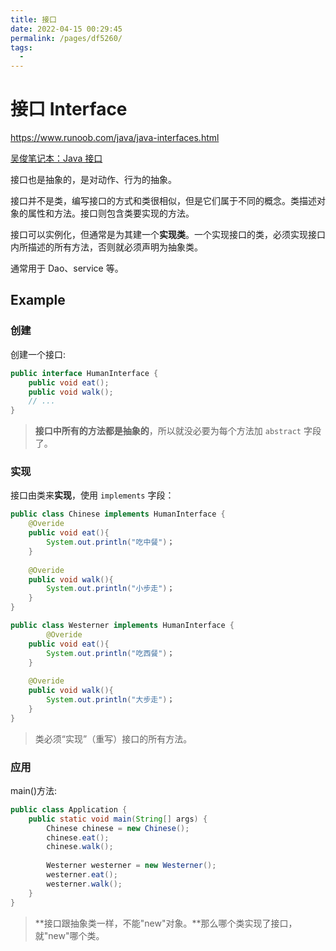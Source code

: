 ```yaml
---
title: 接口
date: 2022-04-15 00:29:45
permalink: /pages/df5260/
tags:
  - 
---
```

# 接口 Interface

https://www.runoob.com/java/java-interfaces.html

[吴俊笔记本：Java 接口](https://wujun234.com/05%20Java/00%20Java%20%E5%9F%BA%E7%A1%80/03%20%E6%8E%A5%E5%8F%A3%E3%80%81lambda%E3%80%81%E5%86%85%E9%83%A8%E7%B1%BB%E3%80%81%E4%BB%A3%E7%90%86/1%20%E6%8E%A5%E5%8F%A3/)

接口也是抽象的，是对动作、行为的抽象。

接口并不是类，编写接口的方式和类很相似，但是它们属于不同的概念。类描述对象的属性和方法。接口则包含类要实现的方法。

接口可以实例化，但通常是为其建一个**实现类**。一个实现接口的类，必须实现接口内所描述的所有方法，否则就必须声明为抽象类。

通常用于 Dao、service 等。

## Example

### 创建

创建一个接口:

```Java 
public interface HumanInterface {
    public void eat();
    public void walk();
    // ...
}
```

> **接口中所有的方法都是抽象的**，所以就没必要为每个方法加 `abstract` 字段了。

### 实现

接口由类来**实现**，使用 `implements` 字段：

```Java
public class Chinese implements HumanInterface {
    @Overide
    public void eat(){
        System.out.println("吃中餐")；
    }
    
    @Overide
    public void walk(){
        System.out.println("小步走")；
    }
}
```

```Java
public class Westerner implements HumanInterface {
        @Overide
    public void eat(){
        System.out.println("吃西餐")；
    }
    
    @Overide
    public void walk(){
        System.out.println("大步走")；
    }
}
```

> 类必须“实现”（重写）接口的所有方法。

### 应用

main()方法:

```Java
public class Application {
    public static void main(String[] args) {
        Chinese chinese = new Chinese();
        chinese.eat();
        chinese.walk();
        
        Westerner westerner = new Westerner();
        westerner.eat();
        westerner.walk();
    }
}
```

> **接口跟抽象类一样，不能"new"对象。**那么哪个类实现了接口，就"new"哪个类。

